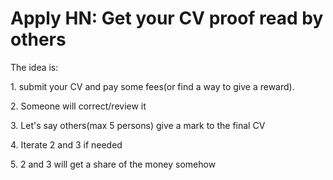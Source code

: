 # Apply HN: Get your CV proof read by others

The idea is:<p>1. submit your CV and pay some fees(or find a way to give a reward).<p>2. Someone will correct&#x2F;review it<p>3. Let&#x27;s say others(max 5 persons) give a mark to the final CV<p>4. Iterate 2 and 3 if needed<p>5. 2 and 3 will get a share of the money somehow
